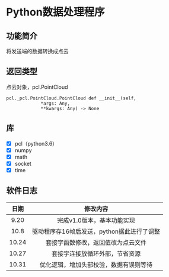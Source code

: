 # Python数据处理程序



## 功能简介

将发送端的数据转换成点云

## 返回类型

点云对象，pcl.PointCloud

```
pcl._pcl.PointCloud.PointCloud def __init__(self,
             *args: Any,
             **kwargs: Any) -> None
```

## 库

- [x] pcl（python3.6）
- [x] numpy
- [x] math
- [x] socket
- [x] time

## 软件日志

| 日期  |                  修改内容                  |
| :---: | :----------------------------------------: |
| 9.20  |         完成v1.0版本，基本功能实现         |
| 10.8  | 驱动程序存16帧后发送，python据此进行了调整 |
| 10.24 |     套接字函数修改，返回值改为点云文件     |
| 10.27 |       套接字连接放循环外部，节省资源       |
| 10.31 |   优化逻辑，增加头部校验，数据有误则等待   |

